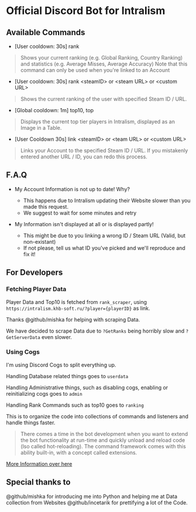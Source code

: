 # Official Discord Bot for Intralism

## Available Commands
- [User cooldown: 30s] rank
> Shows your current ranking (e.g. Global Ranking, Country Ranking) and statistics (e.g. Average Misses, Average Accuracy)
> Note that this command can only be used when you're linked to an Account
- [User cooldown: 30s] rank \<steamID> or \<steam URL> or \<custom URL>
> Shows the current ranking of the user with specified Steam ID / URL.
- [Global cooldown: 1m] top10, top
> Displays the current top tier players in Intralism, displayed as an Image in a Table.
- [User Cooldown 30s] link \<steamID> or \<team URL> or \<custom URL>
> Links your Account to the specified Steam ID / URL.
> If you mistakenly entered another URL / ID, you can redo this process.

## F.A.Q
- My Account Information is not up to date! Why?
    - This happens due to Intralism updating their Website slower than you made this request.
    - We suggest to wait for some minutes and retry

- My Information isn't displayed at all or is displayed partly!
    - This might be due to you linking a wrong ID / Steam URL (Valid, but non-existant)
    - If not please, tell us what ID you've picked and we'll reproduce and fix it!
    
## For Developers
### Fetching Player Data
Player Data and Top10 is fetched from `rank_scraper`, using `https://intralism.khb-soft.ru/?player={playerID}` as link.

Thanks @github/mishka for helping with scraping Data.

We have decided to scrape Data due to `?GetRanks` being horribly slow and `?GetServerData` even slower.

### Using Cogs
I'm using Discord Cogs to split everything up.

Handling Database related things goes to `userdata`

Handling Administrative things, such as disabling cogs, enabling or reinitializing cogs goes to `admin`

Handling Rank Commands such as top10 goes to `ranking`

This is to organize the code into collections of commands and listeners and handle things faster.

>There comes a time in the bot development when you want to extend the bot functionality at run-time and quickly unload and reload code (lso called hot-reloading). The command framework comes with this ability built-in, with a concept called extensions.

[More Information over here](https://discordpy.readthedocs.io/en/latest/ext/commands/extensions.html#ext-commands-extensions)

## Special thanks to
@github/mishka for introducing me into Python and helping me at Data collection from Websites
@github/incetarik for prettifying a lot of the Code.
